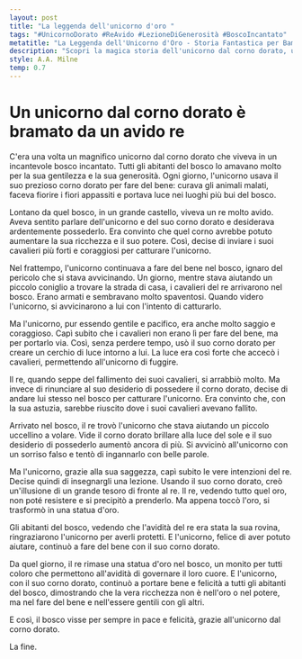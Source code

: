 ```yaml
---
layout: post
title: "La leggenda dell'unicorno d'oro "
tags: "#UnicornoDorato #ReAvido #LezioneDiGenerosità #BoscoIncantato"
metatitle: "La Leggenda dell'Unicorno d'Oro - Storia Fantastica per Bambini | Racconti Educativi"
description: "Scopri la magica storia dell'unicorno dal corno dorato, un simbolo di gentilezza e generosità. Un racconto che insegna l'importanza di fare del bene e resistere all'avidità, ricco di avventure e lezioni preziose. Ideale per stimolare l'immaginazione dei bambini e insegnare loro valori importanti."
style: A.A. Milne
temp: 0.7
---
```

# Un unicorno dal corno dorato è bramato da un avido re

C'era una volta un magnifico unicorno dal corno dorato che viveva in un incantevole bosco incantato. Tutti gli abitanti del bosco lo amavano molto per la sua gentilezza e la sua generosità. Ogni giorno, l'unicorno usava il suo prezioso corno dorato per fare del bene: curava gli animali malati, faceva fiorire i fiori appassiti e portava luce nei luoghi più bui del bosco.

Lontano da quel bosco, in un grande castello, viveva un re molto avido. Aveva sentito parlare dell'unicorno e del suo corno dorato e desiderava ardentemente possederlo. Era convinto che quel corno avrebbe potuto aumentare la sua ricchezza e il suo potere. Così, decise di inviare i suoi cavalieri più forti e coraggiosi per catturare l'unicorno.

Nel frattempo, l'unicorno continuava a fare del bene nel bosco, ignaro del pericolo che si stava avvicinando. Un giorno, mentre stava aiutando un piccolo coniglio a trovare la strada di casa, i cavalieri del re arrivarono nel bosco. Erano armati e sembravano molto spaventosi. Quando videro l'unicorno, si avvicinarono a lui con l'intento di catturarlo.

Ma l'unicorno, pur essendo gentile e pacifico, era anche molto saggio e coraggioso. Capì subito che i cavalieri non erano lì per fare del bene, ma per portarlo via. Così, senza perdere tempo, usò il suo corno dorato per creare un cerchio di luce intorno a lui. La luce era così forte che accecò i cavalieri, permettendo all'unicorno di fuggire.

Il re, quando seppe del fallimento dei suoi cavalieri, si arrabbiò molto. Ma invece di rinunciare al suo desiderio di possedere il corno dorato, decise di andare lui stesso nel bosco per catturare l'unicorno. Era convinto che, con la sua astuzia, sarebbe riuscito dove i suoi cavalieri avevano fallito.

Arrivato nel bosco, il re trovò l'unicorno che stava aiutando un piccolo uccellino a volare. Vide il corno dorato brillare alla luce del sole e il suo desiderio di possederlo aumentò ancora di più. Si avvicinò all'unicorno con un sorriso falso e tentò di ingannarlo con belle parole.

Ma l'unicorno, grazie alla sua saggezza, capì subito le vere intenzioni del re. Decise quindi di insegnargli una lezione. Usando il suo corno dorato, creò un'illusione di un grande tesoro di fronte al re. Il re, vedendo tutto quel oro, non poté resistere e si precipitò a prenderlo. Ma appena toccò l'oro, si trasformò in una statua d'oro.

Gli abitanti del bosco, vedendo che l'avidità del re era stata la sua rovina, ringraziarono l'unicorno per averli protetti. E l'unicorno, felice di aver potuto aiutare, continuò a fare del bene con il suo corno dorato.

Da quel giorno, il re rimase una statua d'oro nel bosco, un monito per tutti coloro che permettono all'avidità di governare il loro cuore. E l'unicorno, con il suo corno dorato, continuò a portare bene e felicità a tutti gli abitanti del bosco, dimostrando che la vera ricchezza non è nell'oro o nel potere, ma nel fare del bene e nell'essere gentili con gli altri. 

E così, il bosco visse per sempre in pace e felicità, grazie all'unicorno dal corno dorato.

La fine.

        
